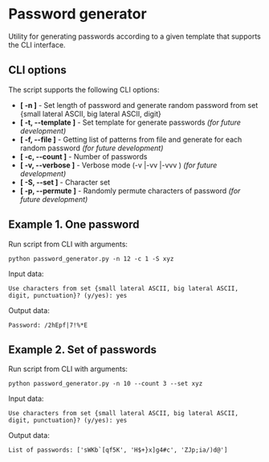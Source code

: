 # Password generator

Utility for generating passwords according to a given template that supports the CLI interface.

## CLI options

The script supports the following CLI options:

- **[ -n ]** - Set length of password and generate random password
                    from set {small lateral ASCII, big lateral ASCII, digit}
- **[ -t, --template ]** - Set template for generate passwords *(for future development)*
- **[ -f, --file ]** - Getting list of patterns from file and generate for each random password *(for future development)*
- **[ -c, --count ]** - Number of passwords
- **[ -v, --verbose ]** - Verbose mode (-v |-vv |-vvv ) *(for future development)*
- **[ -S, --set ]** - Character set
- **[ -p, --permute ]** - Randomly permute characters of password *(for future development)*

## Example 1. One password

Run script from CLI with arguments:
```CLI
python password_generator.py -n 12 -c 1 -S xyz
```

Input data:
```CLI
Use characters from set {small lateral ASCII, big lateral ASCII, digit, punctuation}? (y/yes): yes
```

Output data:
```CLI
Password: /2hEpf|7!%*E
```

## Example 2. Set of passwords

Run script from CLI with arguments:
```CLI
python password_generator.py -n 10 --count 3 --set xyz 
```

Input data:
```CLI
Use characters from set {small lateral ASCII, big lateral ASCII, digit, punctuation}? (y/yes): yes
```

Output data:
```CLI
List of passwords: ['sWKb`[qf5K', 'H$+}x]g4#c', 'ZJp;ia/)d@']
```